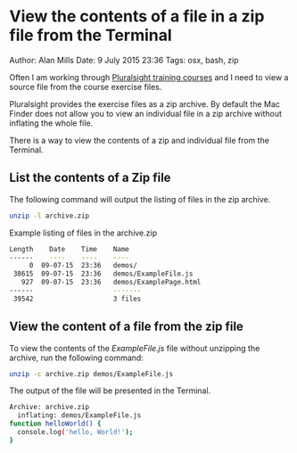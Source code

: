View the contents of a file in a zip file from the Terminal
===========================================================
Author: Alan Mills
Date: 9 July 2015 23:36
Tags: osx, bash, zip

Often I am working through [Pluralsight training courses](http://www.pluralsight.com) and I need to view a source file from the course exercise files.

Pluralsight provides the exercise files as a zip archive.  By default the Mac Finder does not allow you to view an individual file in a zip archive without inflating the whole file.

There is a way to view the contents of a zip and individual file from the Terminal.

List the contents of a Zip file
-------------------------------
The following command will output the listing of files in the zip archive.  
```bash
unzip -l archive.zip
```

Example listing of files in the archive.zip
```bash
Length    Date    Time    Name
------    ----    ----    ----
     0  09-07-15  23:36   demos/
 38615  09-07-15  23:36   demos/ExampleFile.js
   927  09-07-15  23:36   demos/ExamplePage.html
------                    -------
 39542                    3 files
```

View the content of a file from the zip file
--------------------------------------------
To view the contents of the *ExampleFile.js* file without unzipping the archive, run the following command:
```bash
unzip -c archive.zip demos/ExampleFile.js
```

The output of the file will be presented in the Terminal.

```bash
Archive: archive.zip
  inflating: demos/ExampleFile.js
function helloWorld() {
  console.log('hello, World!');
}
```
